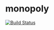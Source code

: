 # monopoly

[![Build Status](https://travis-ci.org/ju851bah/monopoly.svg?branch=master)](https://travis-ci.org/ju851bah/monopoly)
